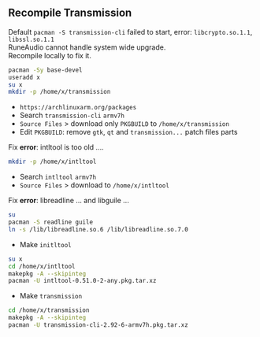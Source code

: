 Recompile Transmission
--- 
Default `pacman -S transmission-cli` failed to start, error: `libcrypto.so.1.1`, `libssl.so.1.1`  
RuneAudio cannot handle system wide upgrade.  
Recompile locally to fix it.  

```sh
pacman -Sy base-devel
useradd x
su x
mkdir -p /home/x/transmission
```

- `https://archlinuxarm.org/packages`  
- Search `transmission-cli` `armv7h`  
- `Source Files` > download only `PKGBUILD` to `/home/x/transmission` 
- Edit `PKGBUILD`: remove `gtk`, `qt` and `transmission...` patch files parts 

Fix **error**: intltool is too old ....
```sh
mkdir -p /home/x/intltool
```

- Search `intltool` `armv7h`  
- `Source Files` > download to `/home/x/intltool` 

Fix **error**: libreadline ... and libguile ...   
```sh
su
pacman -S readline guile
ln -s /lib/libreadline.so.6 /lib/libreadline.so.7.0
```

- Make `initltool`
```sh
su x
cd /home/x/intltool
makepkg -A --skipinteg
pacman -U intltool-0.51.0-2-any.pkg.tar.xz
```
- Make `transmission`
```sh
cd /home/x/transmission
makepkg -A --skipinteg
pacman -U transmission-cli-2.92-6-armv7h.pkg.tar.xz
```
